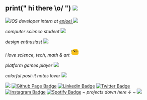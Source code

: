 ## print(" hi there \\o/ ") <img src="https://user-images.githubusercontent.com/5679180/79618120-0daffb80-80be-11ea-819e-d2b0fa904d07.gif" width="27px">

<img align="left" src="https://github.com/anathayna/anathayna/blob/master/assets/pusheencode.gif"/>

<em>iOS developer intern at <a href="http://www.enjoei.com.br">enjoei </a><img src="https://media.giphy.com/media/WUlplcMpOCEmTGBtBW/giphy.gif" width="30"></em>

<em>computer science student </a><img src="https://github.com/anathayna/anathayna/blob/master/assets/bmo.gif?raw=1" width="30vw"/></em>

<em>design enthusiast </a><img src="https://github.com/anathayna/anathayna/blob/master/assets/enthusiast.gif?raw=1" width="35vw"/></em>

<em>i love science, tech, math & art  </a><img src="https://github.com/anathayna/anathayna/blob/master/assets/happy.gif?raw=1" width="25vw"/></em>

<em>platform games player </a><img src="https://github.com/anathayna/anathayna/blob/master/assets/coin.gif?raw=1" width="20vw"/></em>

<em>colorful post-it notes lover </a><img src="https://github.com/anathayna/anathayna/blob/master/assets/nyancat.gif?raw=1" width="45vw"/></em>

<!-- <img src="https://github.com/anathayna/anathayna/blob/master/dino.gif"/> -->

<img src="https://media.giphy.com/media/VgCDAzcKvsR6OM0uWg/giphy.gif" width="50"> [![Github Page Badge](https://img.shields.io/badge/-Github_Page-000?style=flat-square&logo=Github&logoColor=white&link=https://anathayna.github.io)](https://anathayna.github.io)
[![Linkedin Badge](https://img.shields.io/badge/-LinkedIn-blue?style=flat-square&logo=Linkedin&logoColor=white&link=https://www.linkedin.com/in/anathaynafranca/)](https://www.linkedin.com/in/anathaynafranca/)
[![Twitter Badge](https://img.shields.io/badge/-Twitter-1ca0f1?style=flat-square&labelColor=1ca0f1&logo=twitter&logoColor=white&link=https://twitter.com/anadehavaiana)](https://twitter.com/anadehavaiana)
[![Instagram Badge](https://img.shields.io/badge/-Instagram-c039a6?style=flat-square&labelColor=c039a6&logo=instagram&logoColor=white&link=https://instagram.com/anadehavaiana)](https://instagram.com/anadehavaiana)
[![Spotify Badge](https://img.shields.io/badge/-Spotify-1db954?style=flat-square&labelColor=1db954&logo=spotify&logoColor=white&link=https://open.spotify.com/user/22prktxbbzv476kqemxclmwri)](https://open.spotify.com/user/22prktxbbzv476kqemxclmwri) <em style="left:10px;"> ~ projects down here ↓ ~ </a><img src="https://github.com/anathayna/anathayna/blob/master/assets/salt.gif?raw=1" width="55vw"/></em>

<!-- ![Alt Text](https://media.giphy.com/media/11D0XkJInM2ssU/giphy.gif) -->

